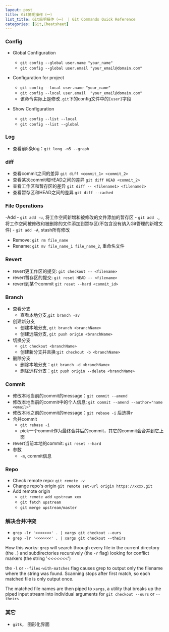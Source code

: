 ```yaml
---
layout: post
title: Git简明操作（一）
list_title: Git简明操作（一） | Git Commands Quick Reference
categories: [Git,Cheatsheet]
---
```


### Config

- Global Configuration
    - `git config --global user.name "your_name"`
    - `git config --global user.email "your_email@domain.com"`

- Configuration for project
    - `git config --local user.name "your_name"`
    - `git config --local user.email  "your_email@domain.com"`
    - 该命令实际上是修改`.git`下的config文件中的`[user]`字段

- Show Configuration
    - `git config --list --local`
    - `git config --list --global`


### Log

- 查看前5条log：`git long -n5 --graph`

### diff

- 查看commit之间的差异 `git diff <commit_1> <commit_2>`
- 查看某次commit和HEAD之间的差异 `git diff HEAD <commit_2>`
- 查看工作区和暂存区的差异 `git diff -- <filename1> <filename2>`
- 查看暂存区和HEAD之间的差异 `git diff --cached`

### File Operations

-Add
    - `git add -u`, 将工作空间新增和被修改的文件添加的暂存区
    - `git add .`, 将工作空间被修改和被删除的文件添加到暂存区(不包含没有纳入Git管理的新增文件)
    - `git add -A`, stash所有修改

- Remove: `git rm file_name`
- Rename: `git mv file_name_1 file_name_2`, 重命名文件

### Revert 

- revert更工作区的提交: `git checkout -- <filename>`
- revert暂存区的提交: `git reset HEAD -- <filename>` 
- revert到某个commit `git reset --hard <commit_id>`

### Branch

- 查看分支
    - 查看本地分支,`git branch -av`
- 创建新分支
    - 创建本地分支, `git branch <branchName>`
    - 创建远端分支, `git push origin <branchName>`
- 切换分支
    - `git checkout <branchName>`
    - 创建新分支并且换:`git checkout -b <branchName>`
- 删除分支
    - 删除本地分支：`git branch -d <branchName>`
    - 删除远程分支：`git push origin --delete <branchName>`

### Commit

- 修改本地当前的commit的message：`git commit --amend`
- 修改本地当前的commit中的个人信息: `git commit --amend --author="name <email>"`
- 修改本地之前的commit的message：`git rebase -i` 后选择`r`
- 合并commit
    - `git rebase -i `
    - pick一个commit作为最终合并后的commit，其它的commit会合并到它上面
- revert当前本地的commit: `git reset --hard`
- 参数
    - `-m`, commit信息
    
### Repo

- Check remote repo: `git remote -v `
- Change repo's origin `git remote set-url origin https://xxxx.git`
- Add remote origin
    - `git remote add upstream xxx`
    - `git fetch upstream`
    - `git merge upstream/master`

### 解决合并冲突

- `grep -lr '<<<<<<<' . | xargs git checkout --ours`
- `grep -lr '<<<<<<<' . | xargs git checkout --theirs`

How this works: `grep` will search through every file in the current directory (the `.`) and subdirectories recursively (the `-r` flag) looking for conflict markers (the string '<<<<<<<')

the `-l` or `--files-with-matches` flag causes grep to output only the filename where the string was found. Scanning stops after first match, so each matched file is only output once.

The matched file names are then piped to `xargs`, a utility that breaks up the piped input stream into individual arguments for `git checkout --ours` or `--theirs`


### 其它

- `gitk`， 图形化界面